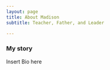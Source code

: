 ```yaml
---
layout: page
title: About Madison
subtitle: Teacher, Father, and Leader

---
```


### My story

Insert Bio here

